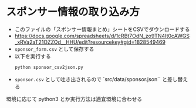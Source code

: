 # スポンサー情報の取り込み方

- このファイルの「スポンサー情報まとめ」シートをCSVでダウンロードする
 - https://docs.google.com/spreadsheets/d/1cRBt7OdN_zo9TN4It0cAWGS_xRVa2aT21OZZOd__HHU/edit?resourcekey#gid=1828549469
- `sponsor_form.csv` として保存する
- 以下を実行する
  ```bash
  python sponsor_csv2json.py
  ```
- `sponsor.csv` として吐き出されるので `src/data/sponsor.json`` と差し替える

環境に応じて python3 とか実行方法は適宜環境に合わせる